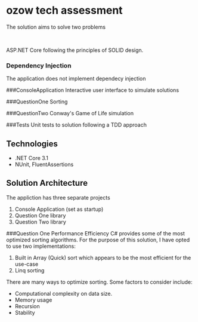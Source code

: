 # ozow tech assessment
The solution aims to solve two problems

<br/>

ASP.NET Core following the principles of SOLID design.

### Dependency Injection
The application does not implement dependecy injection

###ConsoleApplication
Interactive user interface to simulate solutions

###QuestionOne
Sorting

###QuestionTwo
Conway's Game of Life simulation

###Tests
Unit tests to solution following a TDD approach

## Technologies
* .NET Core 3.1
* NUnit, FluentAssertions

## Solution Architecture
The appliction has three separate projects

1. Console Application (set as startup)
2. Question One library
3. Question Two library

###Question One Performance Efficiency
C# provides some of the most optimized sorting algorithms. For the purpose of this solution, I have opted to use two implementations:
1. Built in Array (Quick) sort which appears to be the most efficient for the use-case
2. Linq sorting

There are many ways to optimize sorting. Some factors to consider include:
- Computational complexity on data size.
- Memory usage
- Recursion
- Stability
